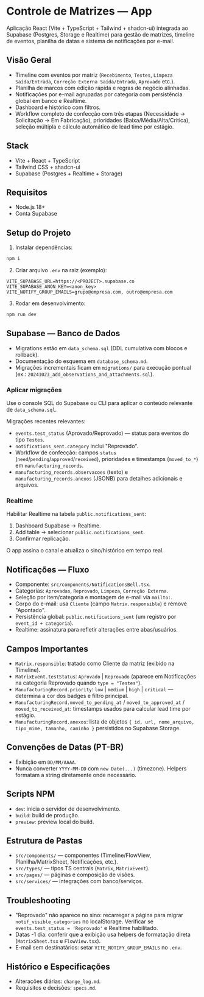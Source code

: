 # Controle de Matrizes — App

Aplicação React (Vite + TypeScript + Tailwind + shadcn-ui) integrada ao Supabase (Postgres, Storage e Realtime) para gestão de matrizes, timeline de eventos, planilha de datas e sistema de notificações por e-mail.

## Visão Geral
- Timeline com eventos por matriz (`Recebimento`, `Testes`, `Limpeza Saída/Entrada`, `Correção Externa Saída/Entrada`, `Aprovado` etc.).
- Planilha de marcos com edição rápida e regras de negócio alinhadas.
- Notificações por e-mail agrupadas por categoria com persistência global em banco e Realtime.
- Dashboard e histórico com filtros.
- Workflow completo de confecção com três etapas (Necessidade → Solicitação → Em Fabricação), prioridades (Baixa/Média/Alta/Crítica), seleção múltipla e cálculo automático de lead time por estágio.

## Stack
- Vite + React + TypeScript
- Tailwind CSS + shadcn-ui
- Supabase (Postgres + Realtime + Storage)

## Requisitos
- Node.js 18+
- Conta Supabase

## Setup do Projeto
1. Instalar dependências:
```sh
npm i
```
2. Criar arquivo `.env` na raiz (exemplo):
```env
VITE_SUPABASE_URL=https://<PROJECT>.supabase.co
VITE_SUPABASE_ANON_KEY=<anon_key>
VITE_NOTIFY_GROUP_EMAILS=grupo@empresa.com, outro@empresa.com
```
3. Rodar em desenvolvimento:
```sh
npm run dev
```

## Supabase — Banco de Dados
- Migrations estão em `data_schema.sql` (DDL cumulativa com blocos e rollback).
- Documentação do esquema em `database_schema.md`.
- Migrações incrementais ficam em `migrations/` para execução pontual (ex.: `20241023_add_observations_and_attachments.sql`).

### Aplicar migrações
Use o console SQL do Supabase ou CLI para aplicar o conteúdo relevante de `data_schema.sql`.

Migrações recentes relevantes:
- `events.test_status` (Aprovado/Reprovado) — status para eventos do tipo `Testes`.
- `notifications_sent.category` inclui "Reprovado".
- Workflow de confecção: campos `status` (`need`/`pending`/`approved`/`received`), prioridades e timestamps (`moved_to_*`) em `manufacturing_records`.
- `manufacturing_records.observacoes` (texto) e `manufacturing_records.anexos` (JSONB) para detalhes adicionais e arquivos.

### Realtime
Habilitar Realtime na tabela `public.notifications_sent`:
1. Dashboard Supabase → Realtime.
2. Add table → selecionar `public.notifications_sent`.
3. Confirmar replicação.

O app assina o canal e atualiza o sino/histórico em tempo real.

## Notificações — Fluxo
- Componente: `src/components/NotificationsBell.tsx`.
- Categorias: `Aprovadas`, `Reprovado`, `Limpeza`, `Correção Externa`.
- Seleção por item/categoria e montagem de e-mail via `mailto:`.
- Corpo do e-mail: usa `Cliente` (campo `Matrix.responsible`) e remove "Apontado".
- Persistência global: `public.notifications_sent` (um registro por `event_id + categoria`).
- Realtime: assinatura para refletir alterações entre abas/usuários.

## Campos Importantes
- `Matrix.responsible`: tratado como Cliente da matriz (exibido na Timeline).
- `MatrixEvent.testStatus`: `Aprovado` | `Reprovado` (aparece em Notificações na categoria Reprovado quando `type = "Testes"`).
- `ManufacturingRecord.priority`: `low` | `medium` | `high` | `critical` — determina a cor dos badges e filtro principal.
- `ManufacturingRecord.moved_to_pending_at` / `moved_to_approved_at` / `moved_to_received_at`: timestamps usados para calcular lead time por estágio.
- `ManufacturingRecord.anexos`: lista de objetos `{ id, url, nome_arquivo, tipo_mime, tamanho, caminho }` persistidos no Supabase Storage.

## Convenções de Datas (PT-BR)
- Exibição em `DD/MM/AAAA`.
- Nunca converter `YYYY-MM-DD` com `new Date(...)` (timezone). Helpers formatam a string diretamente onde necessário.

## Scripts NPM
- `dev`: inicia o servidor de desenvolvimento.
- `build`: build de produção.
- `preview`: preview local do build.

## Estrutura de Pastas
- `src/components/` — componentes (Timeline/FlowView, Planilha/MatrixSheet, Notificações, etc.).
- `src/types/` — tipos TS centrais (`Matrix`, `MatrixEvent`).
- `src/pages/` — páginas e composição de visões.
- `src/services/` — integrações com banco/serviços.

## Troubleshooting
- "Reprovado" não aparece no sino: recarregar a página para migrar `notif_visible_categories` no localStorage. Verificar se `events.test_status = 'Reprovado'` e Realtime habilitado.
- Datas -1 dia: conferir que a exibição usa helpers de formatação direta (`MatrixSheet.tsx` e `FlowView.tsx`).
- E-mail sem destinatários: setar `VITE_NOTIFY_GROUP_EMAILS` no `.env`.

## Histórico e Especificações
- Alterações diárias: `change_log.md`.
- Requisitos e decisões: `specs.md`.
